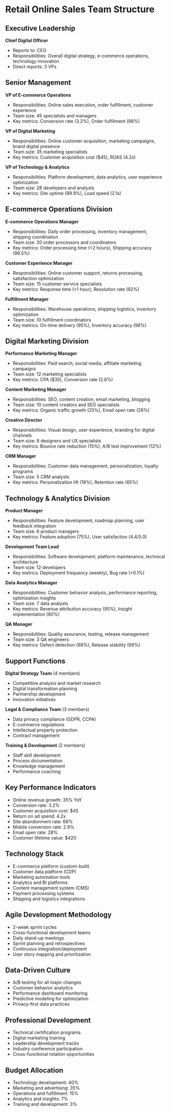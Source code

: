 # Retail Online Sales Team Structure

## Executive Leadership
**Chief Digital Officer**
- Reports to: CEO
- Responsibilities: Overall digital strategy, e-commerce operations, technology innovation
- Direct reports: 3 VPs

## Senior Management
**VP of E-commerce Operations**
- Responsibilities: Online sales execution, order fulfillment, customer experience
- Team size: 45 specialists and managers
- Key metrics: Conversion rate (3.2%), Order fulfillment (98%)

**VP of Digital Marketing**
- Responsibilities: Online customer acquisition, marketing campaigns, brand digital presence
- Team size: 35 marketing specialists
- Key metrics: Customer acquisition cost ($45), ROAS (4.2x)

**VP of Technology & Analytics**
- Responsibilities: Platform development, data analytics, user experience optimization
- Team size: 28 developers and analysts
- Key metrics: Site uptime (99.9%), Load speed (2.1s)

## E-commerce Operations Division
**E-commerce Operations Manager**
- Responsibilities: Daily order processing, inventory management, shipping coordination
- Team size: 20 order processors and coordinators
- Key metrics: Order processing time (<2 hours), Shipping accuracy (99.5%)

**Customer Experience Manager**
- Responsibilities: Online customer support, returns processing, satisfaction optimization
- Team size: 15 customer service specialists
- Key metrics: Response time (<1 hour), Resolution rate (92%)

**Fulfillment Manager**
- Responsibilities: Warehouse operations, shipping logistics, inventory optimization
- Team size: 10 fulfillment coordinators
- Key metrics: On-time delivery (95%), Inventory accuracy (98%)

## Digital Marketing Division
**Performance Marketing Manager**
- Responsibilities: Paid search, social media, affiliate marketing campaigns
- Team size: 12 marketing specialists
- Key metrics: CPA ($35), Conversion rate (2.8%)

**Content Marketing Manager**
- Responsibilities: SEO, content creation, email marketing, blogging
- Team size: 10 content creators and SEO specialists
- Key metrics: Organic traffic growth (25%), Email open rate (28%)

**Creative Director**
- Responsibilities: Visual design, user experience, branding for digital channels
- Team size: 8 designers and UX specialists
- Key metrics: Bounce rate reduction (15%), A/B test improvement (12%)

**CRM Manager**
- Responsibilities: Customer data management, personalization, loyalty programs
- Team size: 5 CRM analysts
- Key metrics: Personalization lift (18%), Retention rate (65%)

## Technology & Analytics Division
**Product Manager**
- Responsibilities: Feature development, roadmap planning, user feedback integration
- Team size: 6 product managers
- Key metrics: Feature adoption (75%), User satisfaction (4.4/5.0)

**Development Team Lead**
- Responsibilities: Software development, platform maintenance, technical architecture
- Team size: 12 developers
- Key metrics: Deployment frequency (weekly), Bug rate (<0.1%)

**Data Analytics Manager**
- Responsibilities: Customer behavior analysis, performance reporting, optimization insights
- Team size: 7 data analysts
- Key metrics: Revenue attribution accuracy (95%), Insight implementation (80%)

**QA Manager**
- Responsibilities: Quality assurance, testing, release management
- Team size: 3 QA engineers
- Key metrics: Defect detection (98%), Release stability (99%)

## Support Functions
**Digital Strategy Team** (4 members)
- Competitive analysis and market research
- Digital transformation planning
- Partnership development
- Innovation initiatives

**Legal & Compliance Team** (3 members)
- Data privacy compliance (GDPR, CCPA)
- E-commerce regulations
- Intellectual property protection
- Contract management

**Training & Development** (2 members)
- Staff skill development
- Process documentation
- Knowledge management
- Performance coaching

## Key Performance Indicators
- Online revenue growth: 35% YoY
- Conversion rate: 3.2%
- Customer acquisition cost: $45
- Return on ad spend: 4.2x
- Site abandonment rate: 68%
- Mobile conversion rate: 2.8%
- Email open rate: 28%
- Customer lifetime value: $420

## Technology Stack
- E-commerce platform (custom-built)
- Customer data platform (CDP)
- Marketing automation tools
- Analytics and BI platforms
- Content management system (CMS)
- Payment processing systems
- Shipping and logistics integrations

## Agile Development Methodology
- 2-week sprint cycles
- Cross-functional development teams
- Daily stand-up meetings
- Sprint planning and retrospectives
- Continuous integration/deployment
- User story mapping and prioritization

## Data-Driven Culture
- A/B testing for all major changes
- Customer behavior analytics
- Performance dashboard monitoring
- Predictive modeling for optimization
- Privacy-first data practices

## Professional Development
- Technical certification programs
- Digital marketing training
- Leadership development tracks
- Industry conference participation
- Cross-functional rotation opportunities

## Budget Allocation
- Technology development: 40%
- Marketing and advertising: 35%
- Operations and fulfillment: 15%
- Analytics and insights: 7%
- Training and development: 3%